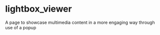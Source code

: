 # lightbox_viewer
A page to showcase multimedia content in a more engaging way through use of a popup
